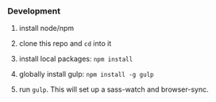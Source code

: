 
### Development

1. install node/npm

2. clone this repo and `cd` into it

3. install local packages: `npm install`

4. globally install gulp: `npm install -g gulp`

5. run `gulp`. This will set up a sass-watch and browser-sync.